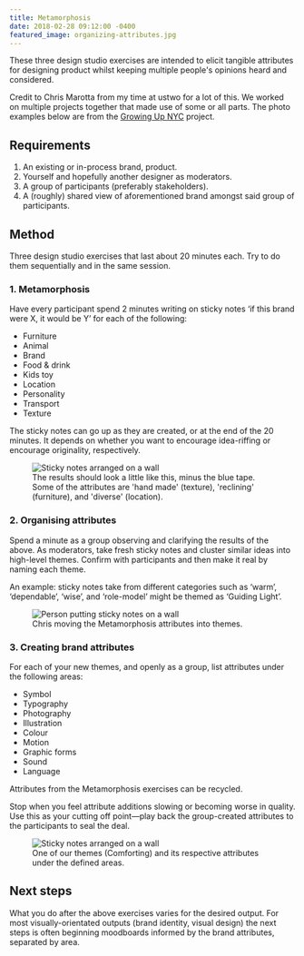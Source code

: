 ```yaml
---
title: Metamorphosis
date: 2018-02-28 09:12:00 -0400
featured_image: organizing-attributes.jpg
---
```


These three design studio exercises are intended to elicit tangible attributes for designing product whilst keeping multiple people's opinions heard and considered.

Credit to Chris Marotta from my time at ustwo for a lot of this. We worked on multiple projects together that made use of some or all parts. The photo examples below are from the [Growing Up NYC](https://growingupnyc.cityofnewyork.us) project.

## Requirements

1. An existing or in-process brand, product.
2. Yourself and hopefully another designer as moderators.
3. A group of participants (preferably stakeholders).
4. A (roughly) shared view of aforementioned brand amongst said group of participants.

## Method

Three design studio exercises that last about 20 minutes each. Try to do them sequentially and in the same session.

### 1. Metamorphosis

Have every participant spend 2 minutes writing on sticky notes ‘if this brand were X, it would be Y’ for each of the following:

- Furniture
- Animal
- Brand
- Food & drink
- Kids toy
- Location
- Personality
- Transport
- Texture

The sticky notes can go up as they are created, or at the end of the 20 minutes. It depends on whether you want to encourage idea-riffing or encourage originality, respectively.

<figure>
  <img data-src="https://ik.imagekit.io/dw/notes/metamorphosis/metamorphosis.jpg" alt="Sticky notes arranged on a wall">
  <figcaption>The results should look a little like this, minus the blue tape. Some of the attributes are 'hand made' (texture), 'reclining' (furniture), and 'diverse' (location).</figcaption>
</figure>

### 2. Organising attributes

Spend a minute as a group observing and clarifying the results of the above. As moderators, take fresh sticky notes and cluster similar ideas into high-level themes. Confirm with participants and then make it real by naming each theme.

An example: sticky notes take from different categories such as ‘warm’, ‘dependable’, ‘wise’, and ‘role-model’ might be themed as ‘Guiding Light’.

<figure>
  <img data-src="https://ik.imagekit.io/dw/notes/metamorphosis/organizing-attributes.jpg" alt="Person putting sticky notes on a wall">
  <figcaption>Chris moving the Metamorphosis attributes into themes.</figcaption>
</figure>

### 3. Creating brand attributes

For each of your new themes, and openly as a group, list attributes under the following areas:

- Symbol
- Typography
- Photography
- Illustration
- Colour
- Motion
- Graphic forms
- Sound
- Language

Attributes from the Metamorphosis exercises can be recycled.

Stop when you feel attribute additions slowing or becoming worse in quality. Use this as your cutting off point—play back the group-created attributes to the participants to seal the deal.

<figure>
  <img data-src="https://ik.imagekit.io/dw/notes/metamorphosis/brand-attributes.jpg" alt="Sticky notes arranged on a wall">
  <figcaption>One of our themes (Comforting) and its respective attributes under the defined areas.</figcaption>
</figure>

## Next steps

What you do after the above exercises varies for the desired output. For most visually-orientated outputs (brand identity, visual design) the next steps is often beginning moodboards informed by the brand attributes, separated by area.
